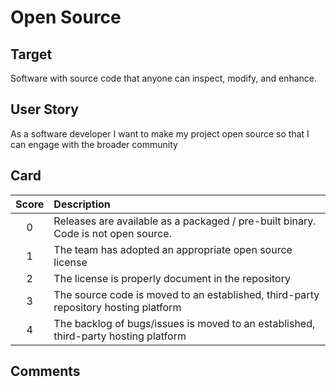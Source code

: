 [_metadata_:tags]:- "ecp-psip-ptc"
# Open Source

## Target

Software with source code that anyone can inspect, modify, and enhance.

## User Story

As a software developer I want to make my project open source so that I can engage with the broader community

## Card

| Score | Description |
|:-----:|:------------|
| 0 | Releases are available as a packaged / pre-built binary. Code is not open source. |
| 1 | The team has adopted an appropriate open source license |
| 2 | The license is properly document in the repository |
| 3 | The source code is moved to an established, third-party repository hosting platform |
| 4 | The backlog of bugs/issues is moved to an established, third-party hosting platform |

## Comments
